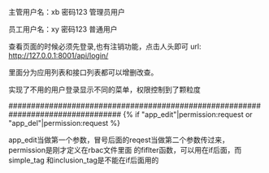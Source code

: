 主管用户名：xb 密码123  管理员用户

员工用户名：xy 密码123  普通用户

查看页面的时候必须先登录,也有注销功能，点击人头即可
url:   http://127.0.0.1:8001/api/login/

里面分为应用列表和接口列表都可以增删改查。

实现了不用的用户登录显示不同的菜单，权限控制到了颗粒度



#################################################################################
{% if "app_edit"|permission:request or "app_del"|permission:request %}

app_edit当做第一个参数，冒号后面的reqest当做第二个参数传过来，permission是刚才定义在rbac文件里面
的fiflter函数，可以用在if后面，而simple_tag 和inclusion_tag是不能在if后面用的
